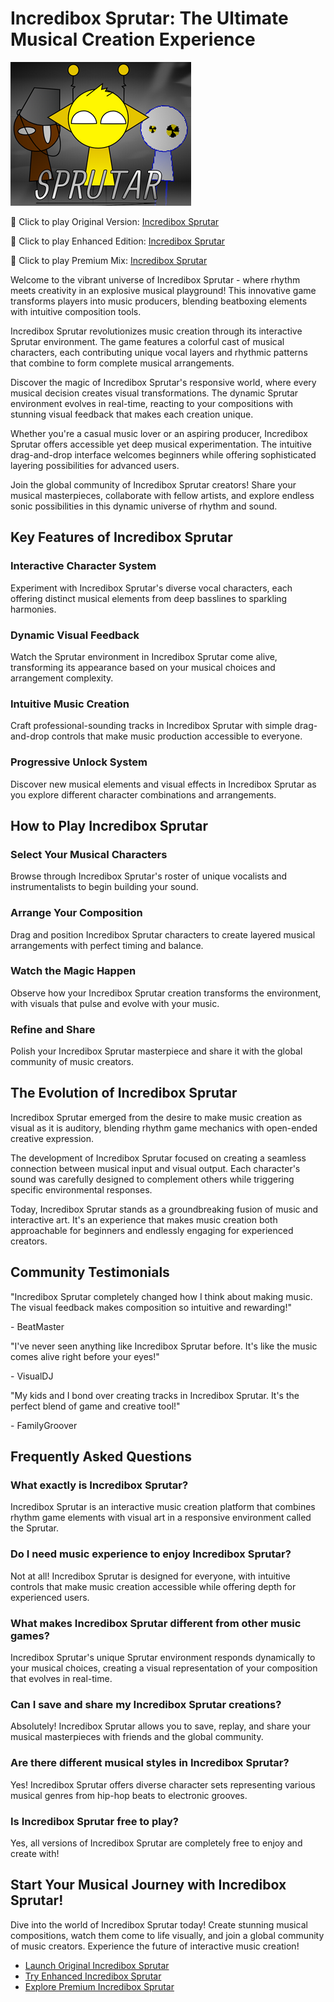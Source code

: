 # Incredibox Sprutar: The Ultimate Musical Creation Experience

![Incredibox Sprutar](https://raw.githubusercontent.com/sprunkiscrunkly/incredibox-sprutar/refs/heads/main/incredibox-sprutar.png "Incredibox Sprutar")

🎵 Click to play Original Version: [Incredibox Sprutar](https://sprunksters.com/incredibox-sprutar/ "Incredibox Sprutar")

🎵 Click to play Enhanced Edition: [Incredibox Sprutar](https://sprunkiscrunkly.com/incredibox-sprutar/ "Incredibox Sprutar")

🎵 Click to play Premium Mix: [Incredibox Sprutar](https://sprunkipyramixed.com/incredibox-sprutar/ "Incredibox Sprutar")

Welcome to the vibrant universe of Incredibox Sprutar - where rhythm meets creativity in an explosive musical playground! This innovative game transforms players into music producers, blending beatboxing elements with intuitive composition tools.

Incredibox Sprutar revolutionizes music creation through its interactive Sprutar environment. The game features a colorful cast of musical characters, each contributing unique vocal layers and rhythmic patterns that combine to form complete musical arrangements.

Discover the magic of Incredibox Sprutar's responsive world, where every musical decision creates visual transformations. The dynamic Sprutar environment evolves in real-time, reacting to your compositions with stunning visual feedback that makes each creation unique.

Whether you're a casual music lover or an aspiring producer, Incredibox Sprutar offers accessible yet deep musical experimentation. The intuitive drag-and-drop interface welcomes beginners while offering sophisticated layering possibilities for advanced users.

Join the global community of Incredibox Sprutar creators! Share your musical masterpieces, collaborate with fellow artists, and explore endless sonic possibilities in this dynamic universe of rhythm and sound.

## Key Features of Incredibox Sprutar

### Interactive Character System

Experiment with Incredibox Sprutar's diverse vocal characters, each offering distinct musical elements from deep basslines to sparkling harmonies.

### Dynamic Visual Feedback

Watch the Sprutar environment in Incredibox Sprutar come alive, transforming its appearance based on your musical choices and arrangement complexity.

### Intuitive Music Creation

Craft professional-sounding tracks in Incredibox Sprutar with simple drag-and-drop controls that make music production accessible to everyone.

### Progressive Unlock System

Discover new musical elements and visual effects in Incredibox Sprutar as you explore different character combinations and arrangements.

## How to Play Incredibox Sprutar

### Select Your Musical Characters

Browse through Incredibox Sprutar's roster of unique vocalists and instrumentalists to begin building your sound.

### Arrange Your Composition

Drag and position Incredibox Sprutar characters to create layered musical arrangements with perfect timing and balance.

### Watch the Magic Happen

Observe how your Incredibox Sprutar creation transforms the environment, with visuals that pulse and evolve with your music.

### Refine and Share

Polish your Incredibox Sprutar masterpiece and share it with the global community of music creators.

## The Evolution of Incredibox Sprutar

Incredibox Sprutar emerged from the desire to make music creation as visual as it is auditory, blending rhythm game mechanics with open-ended creative expression.

The development of Incredibox Sprutar focused on creating a seamless connection between musical input and visual output. Each character's sound was carefully designed to complement others while triggering specific environmental responses.

Today, Incredibox Sprutar stands as a groundbreaking fusion of music and interactive art. It's an experience that makes music creation both approachable for beginners and endlessly engaging for experienced creators.

## Community Testimonials

"Incredibox Sprutar completely changed how I think about making music. The visual feedback makes composition so intuitive and rewarding!"

\- BeatMaster

"I've never seen anything like Incredibox Sprutar before. It's like the music comes alive right before your eyes!"

\- VisualDJ

"My kids and I bond over creating tracks in Incredibox Sprutar. It's the perfect blend of game and creative tool!"

\- FamilyGroover

## Frequently Asked Questions

### What exactly is Incredibox Sprutar?

Incredibox Sprutar is an interactive music creation platform that combines rhythm game elements with visual art in a responsive environment called the Sprutar.

### Do I need music experience to enjoy Incredibox Sprutar?

Not at all! Incredibox Sprutar is designed for everyone, with intuitive controls that make music creation accessible while offering depth for experienced users.

### What makes Incredibox Sprutar different from other music games?

Incredibox Sprutar's unique Sprutar environment responds dynamically to your musical choices, creating a visual representation of your composition that evolves in real-time.

### Can I save and share my Incredibox Sprutar creations?

Absolutely! Incredibox Sprutar allows you to save, replay, and share your musical masterpieces with friends and the global community.

### Are there different musical styles in Incredibox Sprutar?

Yes! Incredibox Sprutar offers diverse character sets representing various musical genres from hip-hop beats to electronic grooves.

### Is Incredibox Sprutar free to play?

Yes, all versions of Incredibox Sprutar are completely free to enjoy and create with!

## Start Your Musical Journey with Incredibox Sprutar!

Dive into the world of Incredibox Sprutar today! Create stunning musical compositions, watch them come to life visually, and join a global community of music creators. Experience the future of interactive music creation!

- [Launch Original Incredibox Sprutar](https://sprunksters.com/incredibox-sprutar/)
- [Try Enhanced Incredibox Sprutar](https://sprunkiscrunkly.com/incredibox-sprutar/)
- [Explore Premium Incredibox Sprutar](https://sprunkipyramixed.com/incredibox-sprutar/)
